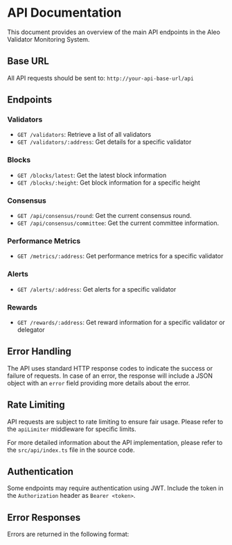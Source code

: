# API Documentation

This document provides an overview of the main API endpoints in the Aleo Validator Monitoring System.

## Base URL

All API requests should be sent to: `http://your-api-base-url/api`

## Endpoints

### Validators

- `GET /validators`: Retrieve a list of all validators
- `GET /validators/:address`: Get details for a specific validator

### Blocks

- `GET /blocks/latest`: Get the latest block information
- `GET /blocks/:height`: Get block information for a specific height

### Consensus
- `GET /api/consensus/round`: Get the current consensus round.
- `GET /api/consensus/committee`: Get the current committee information.

### Performance Metrics

- `GET /metrics/:address`: Get performance metrics for a specific validator

### Alerts

- `GET /alerts/:address`: Get alerts for a specific validator

### Rewards

- `GET /rewards/:address`: Get reward information for a specific validator or delegator

## Error Handling

The API uses standard HTTP response codes to indicate the success or failure of requests. In case of an error, the response will include a JSON object with an `error` field providing more details about the error.

## Rate Limiting

API requests are subject to rate limiting to ensure fair usage. Please refer to the `apiLimiter` middleware for specific limits.

For more detailed information about the API implementation, please refer to the `src/api/index.ts` file in the source code.

## Authentication

Some endpoints may require authentication using JWT. Include the token in the `Authorization` header as `Bearer <token>`.

## Error Responses

Errors are returned in the following format:
